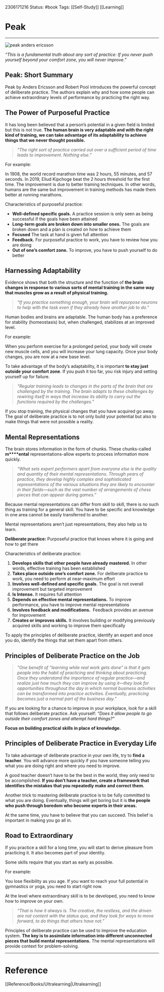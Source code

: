 
2306171216
	Status: #book 
		Tags: [[Self-Study]] [[Learning]]

# Peak

---

![peak anders ericsson](https://dansilvestre.com/wp-content/uploads/2021/03/9780544947221_hres-199x300.jpg)

_“This is a fundamental truth about any sort of practice: If you never push yourself beyond your comfort zone, you will never improve.”_

## Peak: Short Summary

Peak by Anders Ericsson and Robert Pool introduces the powerful concept of deliberate practice. The authors explain why and how some people can achieve extraordinary levels of performance by practicing the right way.

## The Power of Purposeful Practice

It has long been believed that a person’s potential in a given field is limited but this is not true. **The human brain is very adaptable and with the right kind of training, we can take advantage of its adaptability to achieve things that we never thought possible.**

> _“The right sort of practice carried out over a sufficient period of time leads to improvement. Nothing else.”_

For example:

In 1908, the world record marathon time was 2 hours, 55 minutes, and 57 seconds. In 2019, Eliud Kipchoge beat the 2 hours threshold for the first time. The improvement is due to better training techniques. In other words, humans are the same but improvement in training methods has made them better at running marathons.

Characteristics of purposeful practice:

- **Well-defined specific goals.** A practice session is only seen as being successful if the goals have been attained
- **Long-term goals are broken down into smaller ones.** The goals are broken down and a plan is created on how to achieve them
- **Focused** The task at hand is given full attention
- **Feedback.** For purposeful practice to work, you have to review how you are doing
- **Out of one’s comfort zone.** To improve, you have to push yourself to do better

## Harnessing Adaptability

Evidence shows that both the structure and the function of **the brain changes in response to various sorts of mental training in the same way that muscles grow as a result of physical training.**

> _“If you practice something enough, your brain will repurpose neurons to help with the task even if they already have another job to do.”_

Human bodies and brains are adaptable. The human body has a preference for stability (homeostasis) but, when challenged, stabilizes at an improved level.

For example:

When you perform exercise for a prolonged period, your body will create new muscle cells, and you will increase your lung capacity. Once your body changes, you are now at a new base level.

To take advantage of the body’s adaptability, it is important **to stay just outside your comfort zone**. If you push it too far, you risk injury and setting yourself up for failure.

> _“Regular training leads to changes in the parts of the brain that are challenged by the training. The brain adapts to these challenges by rewiring itself in ways that increase its ability to carry out the functions required by the challenges.”_

If you stop training, the physical changes that you have acquired go away. The goal of deliberate practice is to not only build your potential but also to make things that were not possible a reality.

## Mental Representations

The brain stores information in the form of chunks. These chunks-called **m****ental** representations-allow experts to process information more quickly.

> _“What sets expert performers apart from everyone else is the quality and quantity of their mental representations. Through years of practice, they develop highly complex and sophisticated representations of the various situations they are likely to encounter in their fields—such as the vast number of arrangements of chess pieces that can appear during games.”_

Because mental representations can differ from skill to skill, there is no such thing as training for a general skill. You have to be specific and knowledge in one area cannot be easily transferred to another.

Mental representations aren’t just representations, they also help us to learn.

**Deliberate practice:** Purposeful practice that knows where it is going and how to get there

Characteristics of deliberate practice:

1. **Develops skills that other people have already mastered.** In other words, effective training has been established
2. **Takes place outside one’s comfort zone.** For deliberate practice to work, you need to perform at near-maximum effort
3. **Involves well-defined and specific goals.** The goal is not overall improvement but targeted improvement
4. **Is Intense.** It requires full attention
5. **Depends on effective mental representations.** To improve performance, you have to improve mental representations
6. **Involves feedback and modifications.**  Feedback provides an avenue for improvement
7. **Creates or improves skills.** It involves building or modifying previously acquired skills and working to improve them specifically

To apply the principles of deliberate practice, identify an expert and once you do, identify the things that set them apart from others.

## Principles of Deliberate Practice on the Job

> _“One benefit of “learning while real work gets done” is that it gets people into the habit of practicing and thinking about practicing. Once they understand the importance of regular practice—and realize just how much they can improve by using it—they look for opportunities throughout the day in which normal business activities can be transformed into practice activities. Eventually, practicing becomes just a normal part of the business day.”_

If you are looking for a chance to improve in your workplace, look for a skill that follows deliberate practice. Ask yourself: _“Does it allow people to go outside their comfort zones and attempt hard things?”_

**Focus on building practical skills in place of knowledge.**

## Principles of Deliberate Practice in Everyday Life

To take advantage of deliberate practice in your own life, try to **find a teacher**. You will advance more quickly if you have someone telling you what you are doing right and where you need to improve.

A good teacher doesn’t have to be the best in the world, they only need to be accomplished. **If you don’t have a teacher, create a framework that identifies the mistakes that you repeatedly make and correct them.**

Another trick to mastering deliberate practice is to be fully committed to what you are doing. Eventually, things will get boring but it is **the people who push through boredom who become experts in their areas.**

At the same time, you have to believe that you can succeed. This belief is important in making you go all in.

## Road to Extraordinary

If you practice a skill for a long time, you will start to derive pleasure from practicing it. It also becomes part of your identity.

Some skills require that you start as early as possible.

For example:

You lose flexibility as you age. If you want to reach your full potential in gymnastics or yoga, you need to start right now.

At the level where extraordinary skill is to be developed, you need to know how to improve on your own.

> _“That is how it always is. The creative, the restless, and the driven are not content with the status quo, and they look for ways to move forward, to do things that others have not.”_

Principles of deliberate practice can be used to improve the education system. **The key is to assimilate information into different unconnected pieces that build mental representations.** The mental representations will provide context for problem-solving.


---
# Reference
[[Reference/Books/Ultralearning|Ultralearning]] 
